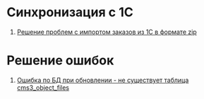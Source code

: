 # Синхронизация с 1С
1.  [Решение проблем с импортом заказов из 1С в формате zip](https://github.com/Umisoft/umi.cms.2/pull/4536)
# Решение ошибок
1.  [Ошибка по БД при обновлении - не существует таблица cms3_object_files]()
